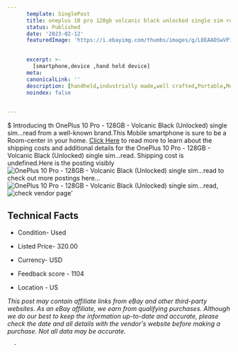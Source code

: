 ```yaml
---
      template: SinglePost
      title: oneplus 10 pro 128gb volcanic black unlocked single sim read
      status: Published
      date: '2023-02-12'
      featuredImage: 'https://i.ebayimg.com/thumbs/images/g/L0EAAOSwVP1j205I/s-l225.jpg'
       

      excerpt: >-
        [smartphone,device ,hand held device]
      meta:
      canonicalLink: ''
      description: [handheld,industrially made,well crafted,Portable,Mobile,Compact,Convenient,Lightweight,Maneuverable,Man-portable,Miniature,Carriable,Hand-held,Light,Holdable,Transportable,Mobile device,Pocket-sized,On-the-go,Wireless,Cordless,Compact size,Convenient size, smartphone,device ,hand held device]
      noindex: false
      

---
```

$
      Introducing th OnePlus 10 Pro - 128GB - Volcanic Black (Unlocked) single sim...read from a well-known brand.This Mobile smartphone is sure to be a Room-center in your home. [Click Here](https://www.ebay.com/itm/175596369933?hash=item28e25bf80d%3Ag%3AL0EAAOSwVP1j205I&mkevt=1&mkcid=1&mkrid=711-53200-19255-0&campid=%253CePNCampaignId%253E&customid=%253CreferenceId%253E&toolid=10049) to read more to learn about the shipping costs and additional details for the OnePlus 10 Pro - 128GB - Volcanic Black (Unlocked) single sim...read. Shipping cost is undefined.Here is the posting visibly ![OnePlus 10 Pro - 128GB - Volcanic Black (Unlocked) single sim...read](https://i.ebayimg.com/thumbs/images/g/L0EAAOSwVP1j205I/s-l225.jpg) to check out more postings here... ![OnePlus 10 Pro - 128GB - Volcanic Black (Unlocked) single sim...read](https://i.ebayimg.com/images/g/L0EAAOSwVP1j205I/s-l1600.jpg), ![check vendor page](https://origin-galleryplus.ebayimg.com/ws/web/175596369933_2_0_1/225x225.jpg,https://origin-galleryplus.ebayimg.com/ws/web/175596369933_3_0_1/225x225.jpg,https://origin-galleryplus.ebayimg.com/ws/web/175596369933_4_0_1/225x225.jpg,https://origin-galleryplus.ebayimg.com/ws/web/175596369933_5_0_1/225x225.jpg,https://origin-galleryplus.ebayimg.com/ws/web/175596369933_6_0_1/225x225.jpg,https://origin-galleryplus.ebayimg.com/ws/web/175596369933_7_0_1/225x225.jpg,https://origin-galleryplus.ebayimg.com/ws/web/175596369933_8_0_1/225x225.jpg,https://origin-galleryplus.ebayimg.com/ws/web/175596369933_9_0_1/225x225.jpg,https://origin-galleryplus.ebayimg.com/ws/web/175596369933_10_0_1/225x225.jpg,https://origin-galleryplus.ebayimg.com/ws/web/175596369933_11_0_1/225x225.jpg)'

      

 ## Technical Facts 



     
      

 - Condition- Used 


      

 - Listed Price- 320.00 


      

 - Currency- USD 


      

 - Feedback score - 1104 


      

 - Location - US 


      
      

 *_This post may contain affiliate links from eBay and other third-party websites. As an eBay affiliate, we earn from qualifying purchases. Although we do our best to keep the information up-to-date and accurate, please check the date and all details with the vendor's website before making a purchase. Not all data may be accurate._*




      -
